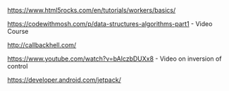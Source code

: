 https://www.html5rocks.com/en/tutorials/workers/basics/

https://codewithmosh.com/p/data-structures-algorithms-part1 - Video Course

http://callbackhell.com/

https://www.youtube.com/watch?v=bAlczbDUXx8 - Video on inversion of control

https://developer.android.com/jetpack/
